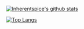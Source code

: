 

<!--
**inherentspice/inherentspice** is a ✨ _special_ ✨ repository because its `README.md` (this file) appears on your GitHub profile.

Here are some ideas to get you started:

- 🔭 I’m currently working on ...
- 🌱 I’m currently learning ...
- 👯 I’m looking to collaborate on ...
- 🤔 I’m looking for help with ...
- 💬 Ask me about ...
- 📫 How to reach me: ...
- 😄 Pronouns: ...
- ⚡ Fun fact: ...
-->

[![Inherentspice's github stats](https://github-readme-stats.vercel.app/api?username=inherentspice&count_private=true&show_icons=true&theme=radical&hide_rank=false)](https://github.com/inherentspice/github-readme-stats)

[![Top Langs](https://github-readme-stats.vercel.app/api/top-langs/?username=inherentspice)](https://github.com/inherentspice/github-readme-stats)
